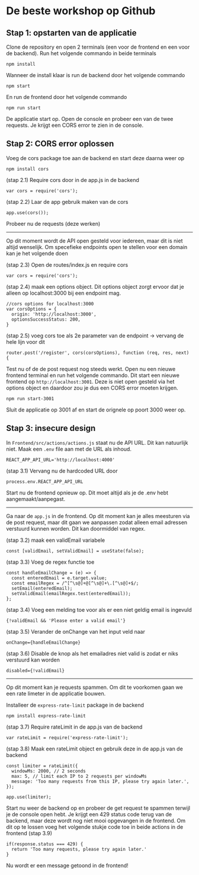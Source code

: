 # De beste workshop op Github

## Stap 1: opstarten van de applicatie

Clone de repository en open 2 terminals (een voor de frontend en een voor de backend). Run het volgende commando in beide terminals
```
npm install
```

Wanneer de install klaar is run de backend door het volgende commando
```
npm start
```

En run de frontend door het volgende commando
```
npm run start
```

De applicatie start op. Open de console en probeer een van de twee requests. Je krijgt een CORS error te zien in de console.

## Stap 2: CORS error oplossen

Voeg de cors package toe aan de backend en start deze daarna weer op
```
npm install cors
```

(stap 2.1) Require cors door in de app.js in de backend
```
var cors = require('cors');
```

(stap 2.2) Laar de app gebruik maken van de cors
```
app.use(cors());
```

Probeer nu de requests (deze werken)

---

Op dit moment wordt de API open gesteld voor iedereen, maar dit is niet altijd wenselijk. Om specefieke endpoints open te stellen voor een domain kan je het volgende doen

(stap 2.3) Open de routes/index.js en require cors
```
var cors = require('cors');
```

(stap 2.4) maak een options object. Dit options object zorgt ervoor dat je alleen op localhost:3000 bij een endpoint mag.
```
//cors options for localhost:3000
var corsOptions = {
  origin: 'http://localhost:3000',
  optionsSuccessStatus: 200,
}
```

(stap 2.5) voeg cors toe als 2e parameter van de endpoint -> vervang de hele lijn voor dit
```
router.post('/register', cors(corsOptions), function (req, res, next) {
```

Test nu of de de post request nog steeds werkt. Open nu een nieuwe frontend terminal en run het volgende commando. Dit start een nieuwe frontend op `http://localhost:3001`. Deze is niet open gesteld via het options object en daardoor zou je dus een CORS error moeten krijgen.
```
npm run start-3001
``` 
Sluit de applicatie op 3001 af en start de orignele op poort 3000 weer op.

## Stap 3: insecure design

In ```Frontend/src/actions/actions.js``` staat nu de API URL. Dit kan natuurlijk niet. Maak een ```.env``` file aan met de URL als inhoud.
```
REACT_APP_API_URL='http://localhost:4000'
```

(stap 3.1) Vervang nu de hardcoded URL door 
```
process.env.REACT_APP_API_URL
```

Start nu de frontend opnieuw op. Dit moet altijd als je de .env hebt aangemaakt/aanpegast.

---

Ga naar de ```app.js``` in de frontend. Op dit moment kan je alles meesturen via de post request, maar dit gaan we aanpassen zodat alleen email adressen verstuurd kunnen worden. Dit kan doormiddel van regex.

(stap 3.2) maak een validEmail variabele
```
const [validEmail, setValidEmail] = useState(false);
```

(stap 3.3) Voeg de regex functie toe
```
const handleEmailChange = (e) => {
  const enteredEmail = e.target.value;
  const emailRegex = /^[^\s@]+@[^\s@]+\.[^\s@]+$/;
  setEmail(enteredEmail);
  setValidEmail(emailRegex.test(enteredEmail));
};
```

(stap 3.4) Voeg een melding toe voor als er een niet geldig email is ingevuld
```
{!validEmail && 'Please enter a valid email'}
```

(stap 3.5) Verander de onChange van het input veld naar
```
onChange={handleEmailChange}
```

(stap 3.6) Disable de knop als het emailadres niet valid is zodat er niks verstuurd kan worden
```
disabled={!validEmail}
```

---

Op dit moment kan je requests spammen. Om dit te voorkomen gaan we een rate limeter in de applicatie bouwen.

Installeer de ```express-rate-limit``` package in de backend
```
npm install express-rate-limit
```

(stap 3.7) Require rateLimit in de app.js van de backend
```
var rateLimit = require('express-rate-limit');
```

(stap 3.8) Maak een rateLimit object en gebruik deze in de app.js van de backend
```
const limiter = rateLimit({
  windowMs: 2000, // 2 seconds
  max: 5, // limit each IP to 2 requests per windowMs
  message: 'Too many requests from this IP, please try again later.',
});

app.use(limiter);
```

Start nu weer de backend op en probeer de get request te spammen terwijl je de console open hebt. Je krijgt een 429 status code terug van de backend, maar deze wordt nog niet mooi opgevangen in de frontend. Om dit op te lossen voeg het volgende stukje code toe in beide actions in de frontend (stap 3.9)
```
if(response.status === 429) {
  return 'Too many requests, please try again later.'
}
```

Nu wordt er een message getoond in de frontend!
